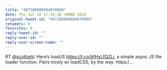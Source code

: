 ```yaml
---
title: "487288800604078080"
date: Thu Jul 10 17:34:38 +0000 2014
original-tweet-id: "487288800604078080"
retweets: 0
favorites: 0
reply-tweet-id: ""
reply-user-id: ""
reply-user-screen-name: ""
---
```

RT <a href="https://twitter.com/scottjehl">@scottjehl</a>: Here’s loadJS <a href="https://t.co/bfHxLfQZLi">https://t.co/bfHxLfQZLi</a>, a simple async JS file loader function. 
Pairs nicely w/ loadCSS, by the way: https:/…
